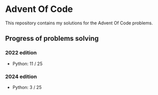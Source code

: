 # Advent Of Code

This repository contains my solutions for the Advent Of Code problems.

## Progress of problems solving

### 2022 edition

- Python: 11 / 25

### 2024 edition

- Python: 3 / 25
